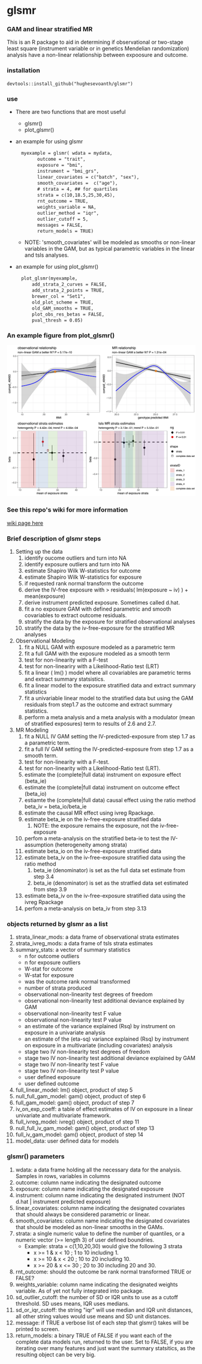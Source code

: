 # glsmr

### GAM and linear stratified MR

This is an R package to aid in determining if observational or two-stage least square (instrument variable or in genetics Mendelian randomization) analysis have a non-linear relationship between expoosure and outcome. 

### installation

	devtools::install_github("hughesevoanth/glsmr")

### use
	
- There are two functions that are most useful
	- glsmr()
	- plot_glsmr()
	
- an example for using glsmr
       	
		myexample = glsmr( wdata = mydata,
	          outcome = "trait",
	          exposure = "bmi",
	          instrument = "bmi_grs",
	          linear_covariates = c("batch", "sex"),
	          smooth_covariates =  c("age"),
	          # strata = 4, ## for quartiles
	          strata = c(10,18.5,25,30,45),
	          rnt_outcome = TRUE,
	          weights_variable = NA,
	          outlier_method = "iqr",
	          outlier_cutoff = 5,
	          messages = FALSE,
	          return_models = TRUE)
	

	- NOTE: 'smooth_covariates' will be modeled as smooths or non-linear variables in the GAM, but as typical parametric variables in the linear and tsls analyses. 
          
- an example for using plot_glsmr()
		
		plot_glsmr(myexample,
			add_strata_2_curves = FALSE,
			add_strata_2_points = TRUE,
			brewer_col = "Set1",
			old_plot_scheme = TRUE,
			old_GAM_smooths = TRUE,
			plot_obs_res_betas = FALSE,
		  	pval_thresh = 0.05)


### An example figure from plot_glsmr()

![](figures/plot_v3.png)

### See this repo's wiki for more information

[wiki page here](https://github.com/hughesevoanth/glsmr/wiki)


### Brief description of glsmr steps

1. Setting up the data
	1. identify oucome outliers and turn into NA
	2. identify exposure outliers and turn into NA
	3. estimate Shapiro Wilk W-statistics for outcome
	4. estimate Shapiro Wilk W-statistics for exposure
	5. if requested rank normal transform the outcome
	6. derive the IV-free exposure with > residuals( lm(exposure ~ iv) ) + mean(exposure)
	7. derive instrument predicted exposure. Sometimes called d.hat.
	8. fit a no exposure GAM with defined parametric and smooth covariables to extract outcome residuals.
	9. stratify the data by the exposure for stratified observational analyses
	10. stratify the data by the iv-free-exposure for the stratified MR analyses 
2. Observational Modeling
	1. fit a NULL GAM with exposure modeled as a parametric term
	2. fit a full GAM with the exposure modeled as a smooth term
	3. test for non-linearity with a F-test
	4. test for non-lineariry with a Likelihood-Ratio test (LRT)
	5. fit a linear ( lm() ) model where all covariables are parametric terms and extract summary statsistics.
	6. fit a linear model to the exposure stratified data and extract summary statistics
	7. fit a univariable linear model to the stratified data but using the GAM residuals from step1.7 as the outcome and extract summary statistics.
	8. perform a meta analysis and a meta analysis with a modulator (mean of stratified exposures) term to results of 2.6 and 2.7.
3. MR Modeling
	1. fit a NULL IV GAM setting the IV-predicted-exposure from step 1.7 as a parametric term.
	2. fit a full IV GAM setting the IV-predicted-exposure from step 1.7 as a smooth term.
	3. test for non-linearity with a F-test.
	4. test for non-linearity with a Likelihood-Ratio test (LRT).
	5. estimate the (complete|full data) instrument on exposure effect (beta_ie)
	6. estimate the (complete|full data) instrument on outcome effect (beta_io)
	7. estiamte the (complete|full data) causal effect using the ratio method beta_iv = beta_io/beta_ie
	8. estimate the causal MR effect using ivreg Rpackage.
	9. estimate beta_ie on the iv-free-exposure stratified data 
		1. NOTE: the exposure remains the exposure, not the iv-free-exposure
	10. perfom a meta-analysis on the stratified beta-ie to test the IV-assumption (heterogeneity among strata) 
	11. estimate beta_io on the iv-free-exposure stratified data
	12. estimate beta_iv on the iv-free-exposure stratified data using the ratio method
		1. beta_ie (denominator) is set as the full data set estimate from step 3.4
		2. beta_ie (denominator) is set as the stratfied data set estimated from step 3.9
	13. estimate beta_iv on the iv-free-exposure stratified data using the ivreg Rpackage
	14. perfom a meta-analysis on beta_iv from step 3.13


### objects returned by glsmr as a list

1. strata_linear_mods: a data frame of observational strata estimates
2. strata_ivreg_mods: a data frame of tsls strata estimates
3. summary_stats: a vector of summary statistics
	- n for outcome outliers
	- n for exposure outliers
	- W-stat for outcome
	- W-stat for exposure
	- was the outcome rank normal transformed
	- number of strata produced
	- observational non-linearity test degrees of freedom
	- observational non-linearity test additional deviance explained by GAM
	- observational non-linearity test F value
	- observational non-linearity test P value
	- an estimate of the variance explained (Rsq) by instrument on exposure in a univariate analysis
	- an estimate of the (eta-sq) variance explained (Rsq) by instrument on exposure in a multivariate (including covariates) analysis
	- stage two IV non-linearity test degrees of freedom
	- stage two IV non-linearity test additional deviance explained by GAM
	- stage two IV non-linearity test F value
	- stage two IV non-linearity test P value
	- user defined exposure
	- user defined outcome
4. full_linear_model: lm() object, product of step 5
5. null_full_gam_model: gam() object, product of step 6
6. full_gam_model: gam() object, product of step 7
7. iv_on_exp_coeff: a table of effect estimates of IV on exposure in a linear univariate and multivariate framework.
8. full_ivreg_model: ivreg() object, product of step 11
9. null_full_iv_gam_model: gam() object, product of step 13
10. full_iv_gam_model: gam() object, product of step 14
11. model_data: user defined data for models

### glsmr() parameters

1. wdata: a data frame holding all the necessary data for the analysis. Samples in rows, variables in columns
2. outcome: column name indicating the designated outcome
3. exposure: column name indicating the designated exposure
4. instrument: column name indicating the designated instrument (NOT d.hat | instrument predicted exposure)
5. linear_covariates: column name indicating the designated covariates that should always be considered parametric or linear.
6. smooth_covariates: column name indicating the designated covariates that should be modeled as non-linear smooths in the GAMs.
7. strata: a single numeric value to define the number of quantiles, or a numeric vector (>= length 3) of user defined boundries.
	- Example: strata = c(1,10,20,30) would give the following 3 strata
		- x >= 1 & x < 10 ; 1 to 10 including 1.
		- x >= 10 & x < 20 ; 10 to 20 including 10.
		- x >= 20 & x <= 30 ; 20 to 30 including 20 and 30.
8. rnt_outcome: should the outcome be rank normal transformed TRUE or FALSE?
9. weights_variable: column name indicating the designated weights variable. As of yet not fully integrated into package.
10. sd_outlier_cutoff: the number of SD or IQR units to use as a cutoff threshold. SD uses means, IQR uses medians.
11. sd_or_iqr_cutoff: the string "iqr" will use median and IQR unit distances, all other string values would use means and SD unit distances.
12. message: if TRUE a verbose list of each step that glsmr() takes will be printed to screen.
13. return_models: a binary TRUE of FALSE if you want each of the complete data models run, returned to the user. Set to FALSE, if you are iterating over many features and just want the summary statsitics, as the resulting object can be very big. 



